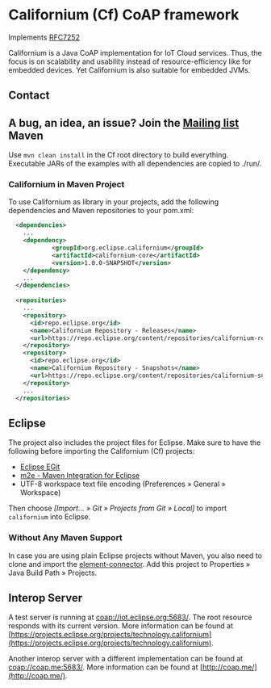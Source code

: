Californium (Cf) CoAP framework
===============================

Implements [RFC7252](http://tools.ietf.org/html/rfc7252)

Californium is a Java CoAP implementation for IoT Cloud services.
Thus, the focus is on scalability and usability instead of resource-efficiency
like for embedded devices. Yet Californium is also suitable for embedded JVMs.

Contact
-------

A bug, an idea, an issue? Join the [Mailing list](https://dev.eclipse.org/mailman/listinfo/cf-dev)
Maven
-----

Use `mvn clean install` in the Cf root directory to build everything.
Executable JARs of the examples with all dependencies are copied to ./run/.

### Californium in Maven Project

To use Californium as library in your projects, add the following dependencies
and Maven repositories to your pom.xml:

```xml
  <dependencies>
    ...
    <dependency>
            <groupId>org.eclipse.californium</groupId>
            <artifactId>californium-core</artifactId>
            <version>1.0.0-SNAPSHOT</version>
    </dependency>
    ...
  </dependencies>
  
  <repositories>
    ...
    <repository>
      <id>repo.eclipse.org</id>
      <name>Californium Repository - Releases</name>
      <url>https://repo.eclipse.org/content/repositories/californium-releases/</url>
    </repository>
    <repository>
      <id>repo.eclipse.org</id>
      <name>Californium Repository - Snapshots</name>
      <url>https://repo.eclipse.org/content/repositories/californium-snapshots/</url>
    </repository>
    ...
  </repositories>
```

Eclipse
-------

The project also includes the project files for Eclipse. Make sure to have the
following before importing the Californium (Cf) projects:

* [Eclipse EGit](http://www.eclipse.org/egit/)
* [m2e - Maven Integration for Eclipse](http://www.eclipse.org/m2e/)
* UTF-8 workspace text file encoding (Preferences &raquo; General &raquo; Workspace)

Then choose *[Import... &raquo; Git &raquo; Projects from Git &raquo; Local]*
to import `californium` into Eclipse.

### Without Any Maven Support

In case you are using plain Eclipse projects without Maven, you also need to
clone and import the [element-connector](https://github.com/eclipse/californium.element-connector).
Add this project to Properties &raquo; Java Build Path &raquo; Projects.

Interop Server
--------------

A test server is running at [coap://iot.eclipse.org:5683/](coap://iot.eclipse.org:5683/).
The root resource responds with its current version. More information
can be found at [https://projects.eclipse.org/projects/technology.californium](https://projects.eclipse.org/projects/technology.californium).

Another interop server with a different implementation can be found at
[coap://coap.me:5683/](coap://coap.me:5683/).
More information
can be found at [http://coap.me/](http://coap.me/).
